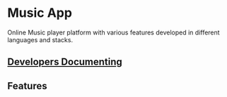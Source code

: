# Music App
Online Music player platform with various features developed in different languages and stacks.


## [Developers Documenting](DevDoc.md)
## Features